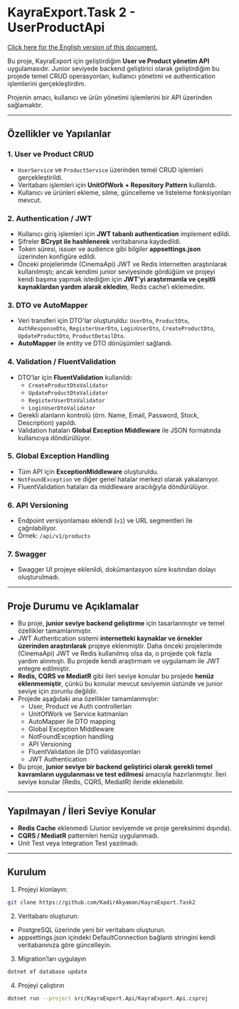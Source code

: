 # KayraExport.Task 2 - UserProductApi

[Click here for the English version of this document.](./README.EN.md)

Bu proje, KayraExport için geliştirdiğim **User ve Product yönetim API** uygulamasıdır. Junior seviyede backend geliştirici olarak geliştirdiğim bu projede temel CRUD operasyonları, kullanıcı yönetimi ve authentication işlemlerini gerçekleştirdim.  

Projenin amacı, kullanıcı ve ürün yönetimi işlemlerini bir API üzerinden sağlamaktır.  

---

## Özellikler ve Yapılanlar

### 1. **User ve Product CRUD**
- `UserService` ve `ProductService` üzerinden temel CRUD işlemleri gerçekleştirildi.
- Veritabanı işlemleri için **UnitOfWork + Repository Pattern** kullanıldı.
- Kullanıcı ve ürünleri ekleme, silme, güncelleme ve listeleme fonksiyonları mevcut.

### 2. **Authentication / JWT**
- Kullanıcı giriş işlemleri için **JWT tabanlı authentication** implement edildi.
- Şifreler **BCrypt ile hashlenerek** veritabanına kaydedildi.
- Token süresi, issuer ve audience gibi bilgiler **appsettings.json** üzerinden konfigüre edildi.
- Önceki projelerimde (CinemaApi) JWT ve Redis internetten araştırılarak kullanılmıştı; ancak kendimi junior seviyesinde gördüğüm ve projeyi kendi başıma yapmak istediğim için **JWT'yi araştırmamla ve çeşitli kaynaklardan yardım alarak ekledim**, Redis cache’i eklemedim.

### 3. **DTO ve AutoMapper**
- Veri transferi için DTO'lar oluşturuldu: `UserDto`, `ProductDto`, `AuthResponseDto`, `RegisterUserDto`, `LoginUserDto`, `CreateProductDto`, `UpdateProductDto`, `ProductDetailDto`.
- **AutoMapper** ile entity ve DTO dönüşümleri sağlandı.

### 4. **Validation / FluentValidation**
- DTO’lar için **FluentValidation** kullanıldı:
  - `CreateProductDtoValidator`
  - `UpdateProductDtoValidator`
  - `RegisterUserDtoValidator`
  - `LoginUserDtoValidator`
- Gerekli alanların kontrolü (örn. Name, Email, Password, Stock, Description) yapıldı.
- Validation hataları **Global Exception Middleware** ile JSON formatında kullanıcıya döndürülüyor.

### 5. **Global Exception Handling**
- Tüm API için **ExceptionMiddleware** oluşturuldu.
- `NotFoundException` ve diğer genel hatalar merkezi olarak yakalanıyor.
- FluentValidation hataları da middleware aracılığıyla döndürülüyor.

### 6. **API Versioning**
- Endpoint versiyonlaması eklendi (`v1`) ve URL segmentleri ile çağrılabiliyor.
- Örnek: `/api/v1/products`

### 7. **Swagger**
- Swagger UI projeye eklenildi, dokümantasyon süre kısıtından dolayı oluşturulmadı.

---

## Proje Durumu ve Açıklamalar

- Bu proje, **junior seviye backend geliştirme** için tasarlanmıştır ve temel özellikler tamamlanmıştır.
- JWT Authentication sistemi **internetteki kaynaklar ve örnekler üzerinden araştırılarak** projeye eklenmiştir. Daha önceki projelerimde (CinemaApi) JWT ve Redis kullanılmış olsa da, o projede çok fazla yardım alınmıştı. Bu projede kendi araştırmam ve uygulamam ile JWT entegre edilmiştir.
- **Redis, CQRS ve MediatR** gibi ileri seviye konular bu projede **henüz eklenmemiştir**, çünkü bu konular mevcut seviyemin üstünde ve junior seviye için zorunlu değildir.
- Projede aşağıdaki ana özellikler tamamlanmıştır:
  - User, Product ve Auth controllerları
  - UnitOfWork ve Service katmanları
  - AutoMapper ile DTO mapping
  - Global Exception Middleware
  - NotFoundException handling
  - API Versioning
  - FluentValidation ile DTO validasyonları
  - JWT Authentication
- Bu proje, **junior seviye bir backend geliştirici olarak gerekli temel kavramların uygulanması ve test edilmesi** amacıyla hazırlanmıştır. İleri seviye konular (Redis, CQRS, MediatR) ileride eklenebilir.

---

## Yapılmayan / İleri Seviye Konular
- **Redis Cache** eklenmedi (Junior seviyemde ve proje gereksinimi dışında).  
- **CQRS / MediatR** patternleri henüz uygulanmadı.  
- Unit Test veya Integration Test yazılmadı.  

---

## Kurulum
1. Projeyi klonlayın:  
```bash
git clone https://github.com/KadirAkyaman/KayraExport.Task2
```

2. Veritabanı oluşturun:
- PostgreSQL üzerinde yeni bir veritabanı oluşturun.
- appsettings.json içindeki DefaultConnection bağlantı stringini kendi veritabanınıza göre güncelleyin.

3. Migration’ları uygulayın
```bash
dotnet ef database update
```

4. Projeyi çalıştırın
```bash
dotnet run --project src/KayraExport.Api/KayraExport.Api.csproj
```